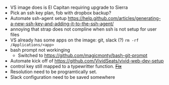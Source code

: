 * VS image does is El Capitan requiring upgrade to Sierra
* Pick an ssh key plan, fob with dropbox backup?
* Automate ssh-agent setup https://help.github.com/articles/generating-a-new-ssh-key-and-adding-it-to-the-ssh-agent/
* annoying that strap does not compline when ssh is not setup for user files
* VS already has some apps on the image: git, slack (?) ```rm -rf /Applications/<app>```
* bash prompt not workinging
  * Switched to https://github.com/magicmonty/bash-git-prompt
* Automate kick off of https://github.com/VividSeats/vivid-web-dev-setup
* control key still mapped to a typewritter function. ~~[Fix](https://gist.github.com/brewski/f418f4d1a3fa893ac2e38f9f0c69a665)~~
* Resolution need to be programtically set.
* Slack configuration need to be saved somewhere
